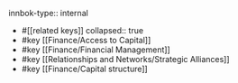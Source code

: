 innbok-type:: internal
- #[[related keys]]
collapsed:: true
- #key [[Finance/Access to Capital]]
- #key [[Finance/Financial Management]]
- #key [[Relationships and Networks/Strategic Alliances]]
- #key [[Finance/Capital structure]]














